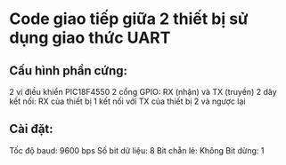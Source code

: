# Code giao tiếp giữa 2 thiết bị sử dụng giao thức UART
## Cấu hình phần cứng:

2 vi điều khiển PIC18F4550
2 cổng GPIO: RX (nhận) và TX (truyền)
2 dây kết nối: RX của thiết bị 1 kết nối với TX của thiết bị 2 và ngược lại

## Cài đặt:
Tốc độ baud: 9600 bps
Số bit dữ liệu: 8
Bit chẵn lẻ: Không
Bit dừng: 1